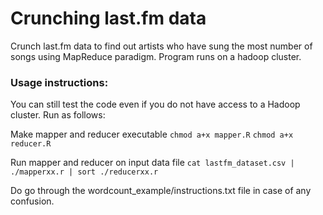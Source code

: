 # Crunching last.fm data

Crunch last.fm data to find out artists who have sung the most number of songs using MapReduce paradigm. Program runs on a hadoop cluster. 

### Usage instructions: 
You can still test the code even if you do not have access to a Hadoop cluster. Run as follows: 

Make mapper and reducer executable
`chmod a+x mapper.R`
`chmod a+x reducer.R`

Run mapper and reducer on input data file
`cat lastfm_dataset.csv | ./mapperxx.r | sort ./reducerxx.r`

Do go through the wordcount_example/instructions.txt file in case of any confusion.
